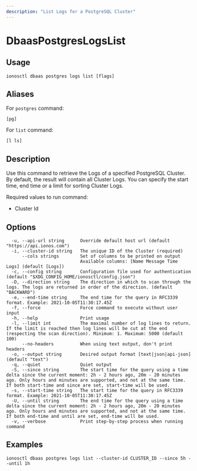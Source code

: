 ```yaml
---
description: "List Logs for a PostgreSQL Cluster"
---
```


# DbaasPostgresLogsList

## Usage

```text
ionosctl dbaas postgres logs list [flags]
```

## Aliases

For `postgres` command:

```text
[pg]
```

For `list` command:

```text
[l ls]
```

## Description

Use this command to retrieve the Logs of a specified PostgreSQL Cluster. By default, the result will contain all Cluster Logs. You can specify the start time, end time or a limit for sorting Cluster Logs.

Required values to run command:

* Cluster Id

## Options

```text
  -u, --api-url string      Override default host url (default "https://api.ionos.com")
  -i, --cluster-id string   The unique ID of the Cluster (required)
      --cols strings        Set of columns to be printed on output 
                            Available columns: [Name Message Time Logs] (default [Logs])
  -c, --config string       Configuration file used for authentication (default "$XDG_CONFIG_HOME/ionosctl/config.json")
  -D, --direction string    The direction in which to scan through the logs. The logs are returned in order of the direction. (default "BACKWARD")
  -e, --end-time string     The end time for the query in RFC3339 format. Example: 2021-10-05T11:30:17.45Z
  -f, --force               Force command to execute without user input
  -h, --help                Print usage
  -l, --limit int           The maximal number of log lines to return. If the limit is reached then log lines will be cut at the end (respecting the scan direction). Minimum: 1. Maximum: 5000 (default 100)
      --no-headers          When using text output, don't print headers
  -o, --output string       Desired output format [text|json|api-json] (default "text")
  -q, --quiet               Quiet output
  -S, --since string        The start time for the query using a time delta since the current moment: 2h - 2 hours ago, 20m - 20 minutes ago. Only hours and minutes are supported, and not at the same time. If both start-time and since are set, start-time will be used.
  -s, --start-time string   The start time for the query in RFC3339 format. Example: 2021-10-05T11:30:17.45Z
  -U, --until string        The end time for the query using a time delta since the current moment: 2h - 2 hours ago, 20m - 20 minutes ago. Only hours and minutes are supported, and not at the same time. If both end-time and until are set, end-time will be used.
  -v, --verbose             Print step-by-step process when running command
```

## Examples

```text
ionosctl dbaas postgres logs list --cluster-id CLUSTER_ID --since 5h --until 1h
```

